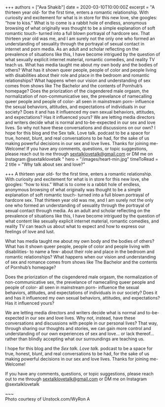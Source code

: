 +++
authors = ["Ava Shakib"]
date = 2020-03-10T10:00:00Z
excerpt = "A thirteen year old- for the first time, enters a romantic relationship. With curiosity and excitement for what is in store for this new love, she googles: “how to kiss.” What is to come is a rabbit hole of endless, anonymous browsing of what originally was thought to be a simple explanation of soft romantic touch- turned into a full blown portrayal of hardcore sex. That thirteen year old was me, and I am surely not the only one who formed an understanding of sexuality through the portrayal of sexual contact in internet and porn media. As an adult and scholar reflecting on the prevalence of situations like this, I have become intrigued by the question of what sexually explicit internet material, romantic comedies, and reality TV teach us.   What has media taught me about my own body and the bodies of others? What has it shown queer people, people of color and people living with disabilities about their role and place in the bedroom and romantic relationships? What happens when our vision and understanding of sex comes from shows like The Bachelor and the contents of Pornhub’s homepage?   Does the priorization of the cisgendered male orgasm, the normalization of non-communicative sex, the prevelance of namecalling queer people and people of color- all seen in mainstream porn- influence the sexual behaviors, attitudes, and expectations of individuals in our society? Does it and has it influenced my own sexual behaviors, attitudes, and expectations? Has it influenced yours?  We are letting media directors and writers decide what is normal and to-be-expected in our sex and love lives. So why not have these conversations and discussions on our own? I hope for this blog and the Sex talk. Love talk. podcast to be a space for true, honest, blunt, and real conversations to be had, for the sake of us making powerful decisions in our sex and love lives. Thanks for joining me- Welcome!   If you have any comments, questions, or topic suggestions, please reach out to me through sextalklovetalk@gmail.com or DM me on Instagram @sextalklovetalk "
hero = "/images/heart-min.jpg"
timeToRead = 2
title = "Why talk about sex and love?"

+++
A thirteen year old- for the first time, enters a romantic relationship. With curiosity and excitement for what is in store for this new love, she googles: “how to kiss.” What is to come is a rabbit hole of endless, anonymous browsing of what originally was thought to be a simple explanation of soft romantic touch- turned into a full blown portrayal of hardcore sex. That thirteen year old was me, and I am surely not the only one who formed an understanding of sexuality through the portrayal of sexual contact through media. As an adult and scholar reflecting on the prevalence of situations like this, I have become intrigued by the question of what content like sexually explicit internet material, romantic comedies, and reality TV can teach us about what to expect and how to express our feelings of love and lust.

What has media taught me about my own body and the bodies of others? What has it shown queer people, people of color and people living with disabilities- to name a few- about their role and place in the bedroom and romantic relationships? What happens when our vision and understanding of sex and romance comes from shows like The Bachelor and the contents of Pornhub’s homepage?

Does the priorization of the cisgendered male orgasm, the normalization of non-communicative sex, the prevelance of namecalling queer people and people of color- all seen in mainstream porn- influence the sexual behaviors, attitudes, and expectations of individuals in our society? Does it and has it influenced my own sexual behaviors, attitudes, and expectations? Has it influenced yours?

We are letting media directors and writers decide what is normal and to-be-expected in our sex and love lives. Why not, instead, have these conversations and discussions with people in our personal lives? That way, through sharing our thoughts and stories, we can gain more control and understanding of our own experiences of sex and love... or lack thereof... rather than blindly accepting what our surroundings are teaching us.

I hope for this blog and the _Sex talk. Love talk._ podcast to be a space for true, honest, blunt, and real conversations to be had, for the sake of us making powerful decisions in our sex and love lives. Thanks for joining me- Welcome!

If you have any comments, questions, or topic suggestions, please reach out to me through sextalklovetalk@gmail.com or DM me on Instagram @sextalklovetalk

\~\~\~  
Photo courtesy of Unstock.com/WyRon A